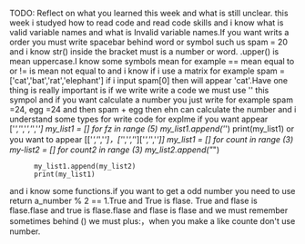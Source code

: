 TODO: Reflect on what you learned this week and what is still unclear.
this week i studyed how to read code and read code skills and i know what is valid variable names and what is Invalid variable names.If you want writs a order  you must write spacebar behind word or symbol such us spam = 20 and i know str() inside the bracket must is a number or word. .upper() is mean uppercase.I know some symbols mean for example == mean equal to or != is mean not equal to 
and i know  if i use a matrix for example spam =['cat','bat','rat','elephant'] if i input spam[0] then will appear 'cat'.Have one thing is really important is if we write write a code we must use '' this sympol and if you want calculate a number you just write for example spam =24, egg =24 and then spam + egg then ehn can calculate the number and i understand some types for write code for explme
if you want appear ['*','*','*','*','*'] 
my_list1 = []
for fz in  range (5)
  my_list1.append('*')
  print(my_list1)
  or you want to appear [['*','*','*']，['*','*','*']['*','*','*']]
  my_list1 = []
  for count in range (3)
      my-list2 = []
      for count2 in range (3)
          my_list2.append("*")

          my_list1.append(my_list2)
          print(my_list1)
and i know some functions.if you want to get a odd number you need to use return a_number % 2 == 1.True and True is flase.  True and flase is flase.flase and true is flase.flase and flase is flase and we must remember sometimes behind () we must plus:，when you make a like counte don't use number. 
